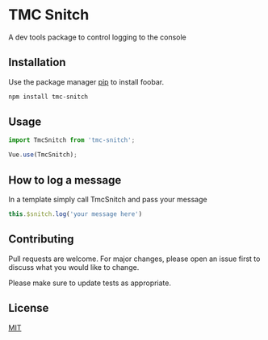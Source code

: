 # TMC Snitch

A dev tools package to control logging to the console

## Installation

Use the package manager [pip](https://pip.pypa.io/en/stable/) to install foobar.

```bash
npm install tmc-snitch
```

## Usage

```javascript
import TmcSnitch from 'tmc-snitch';

Vue.use(TmcSnitch);
```
## How to log a message
In a template simply call TmcSnitch and pass your message

```javascript
this.$snitch.log('your message here')
```

## Contributing
Pull requests are welcome. For major changes, please open an issue first to discuss what you would like to change.

Please make sure to update tests as appropriate.

## License
[MIT](https://github.com/tallmancode/tmc-snitch/blob/main/LICENSE.md)
